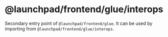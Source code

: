# @launchpad/frontend/glue/interops

Secondary entry point of `@launchpad/frontend/glue`. It can be used by importing from `@launchpad/frontend/glue/interops`.

